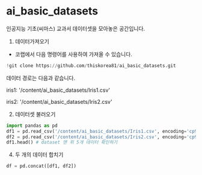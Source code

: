 # ai_basic_datasets

인공지능 기초(씨마스) 교과서 데이터셋을 모아놓은 공간입니다.

1. 데이터가져오기
- 코랩에서 다음 명령어를 사용하여 가져올 수 있습니다.
```python
!git clone https://github.com/thiskorea81/ai_basic_datasets.git
```
데이터 경로는 다음과 같습니다.

iris1: '/content/ai_basic_datasets/Iris1.csv'

iris2: '/content/ai_basic_datasets/Iris2.csv'

2. 데이터셋 불러오기
```python
import pandas as pd
df1 = pd.read_csv('/content/ai_basic_datasets/Iris1.csv', encoding='cp949')
df2 = pd.read_csv('/content/ai_basic_datasets/Iris2.csv', encoding='cp949')
df1.head() # dataset 맨 위 5개 데이터 확인하기
```
4. 두 개의 데이터 합치기
```python
df = pd.concat([df1, df2])
 ```
   
